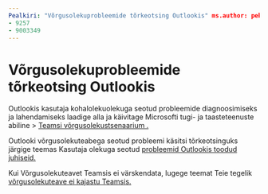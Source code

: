 ```yaml
---
Pealkiri: "Võrgusolekuprobleemide tõrkeotsing Outlookis" ms.author: pebaum author: pebaum manager: scotv ms.date: 2021/04/8 ms.audience: Admin ms.topic: article ms.service: o365-administration ROBOTS: NOINDEX, NOFOLLOW localization_priority: Priority ms.collection: Adm_O365 ms.custom: (
- 9257
- 9003349
---
```


# <a name="troubleshoot-presence-issues-in-outlook"></a>Võrgusolekuprobleemide tõrkeotsing Outlookis

Outlookis kasutaja kohalolekuolekuga seotud probleemide diagnoosimiseks ja lahendamiseks laadige alla ja käivitage Microsofti tugi- ja taasteteenuste abiline > [Teamsi võrgusolekustsenaarium .](https://aka.ms/SaRA-TeamsPresenceScenario)

Outlooki võrgusolekuteabega seotud probleemi käsitsi tõrkeotsinguks järgige teemas Kasutaja olekuga seotud [probleemid Outlookis toodud juhiseid.](https://docs.microsoft.com/microsoftteams/troubleshoot/teams-im-presence/issues-with-presence-in-outlook)

Kui Võrgusolekuteavet Teamsis ei värskendata, lugege teemat Teie tegelik [võrgusolekuteave ei kajastu Teamsis.](https://docs.microsoft.com/microsoftteams/troubleshoot/teams-im-presence/presence-not-show-actual-status)
